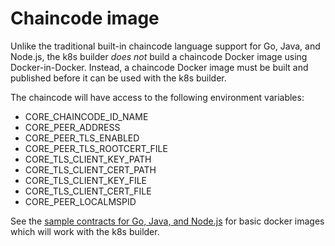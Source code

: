 # Chaincode image

Unlike the traditional built-in chaincode language support for Go, Java, and Node.js, the k8s builder *does not* build a chaincode Docker image using Docker-in-Docker.
Instead, a chaincode Docker image must be built and published before it can be used with the k8s builder.

The chaincode will have access to the following environment variables:

- CORE_CHAINCODE_ID_NAME
- CORE_PEER_ADDRESS
- CORE_PEER_TLS_ENABLED
- CORE_PEER_TLS_ROOTCERT_FILE
- CORE_TLS_CLIENT_KEY_PATH
- CORE_TLS_CLIENT_CERT_PATH
- CORE_TLS_CLIENT_KEY_FILE
- CORE_TLS_CLIENT_CERT_FILE
- CORE_PEER_LOCALMSPID

See the [sample contracts for Go, Java, and Node.js](https://github.com/hyperledger-labs/fabric-builder-k8s/tree/main/samples) for basic docker images which will work with the k8s builder.
